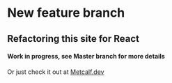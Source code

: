 # New feature branch


## Refactoring this site for React


#### Work in progress, see Master branch for more details


Or just check it out at [Metcalf.dev](https://metcalf.dev)